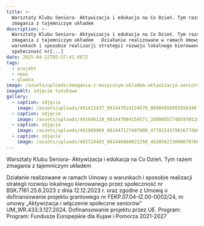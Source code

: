 ```yaml
---
title: >-
  Warsztaty Klubu Seniora- Aktywizacja i edukacja na Co Dzień. Tym razem
  zmagania z tajemniczym układem
description: >-
  Warsztaty Klubu Seniora- Aktywizacja i edukacja na Co Dzień. Tym razem
  zmagania z tajemniczym układem   Działanie realizowane w ramach Umowy o
  warunkach i sposobie realizacji strategii rozwoju lokalnego kierowanego przez
  społeczność nr[...]
date: 2025-04-22T05:57:41.667Z
tags:
  - projekt
  - news
  - glowna
image: /assets/uploads/zmagania-z-muzycznym-ukladem-aktywizacja-seniorow.jpg
imageAlt: zdjęcie tutułowe
gallery:
  - caption: zdjęcie
    image: /assets/uploads/491412437_981447014154578_8690485699355634674_n.jpg
  - caption: zdjęcie
    image: /assets/uploads/491646120_981447084154571_2898005774859701100_n.jpg
  - caption: zdjęcie
    image: /assets/uploads/491969969_981447127487900_477815437981677406_n.jpg
  - caption: zdjęcie
    image: /assets/uploads/492724483_981446960821250_4020562330906787002_n.jpg
---
```

Warsztaty Klubu Seniora- Aktywizacja i edukacja na Co Dzień. Tym razem zmagania z tajemniczym układem



Działanie realizowane w ramach Umowy o warunkach i sposobie realizacji strategii rozwoju lokalnego kierowanego przez społeczność nr BSK.7161.25.6.2023 z dnia 12.12.2023 r. oraz zgodne z Umową o dofinansowanie projektu grantowego nr FEKP.07.04-IZ.00-0002/24, nr umowy „Aktywizacja i włączenie społeczne seniorów” UM_WR.433.3.127.2024. Dofinansowanie projektu przez UE. Program: Program: Fundusze Europejskie dla Kujaw i Pomorza 2021-2027
